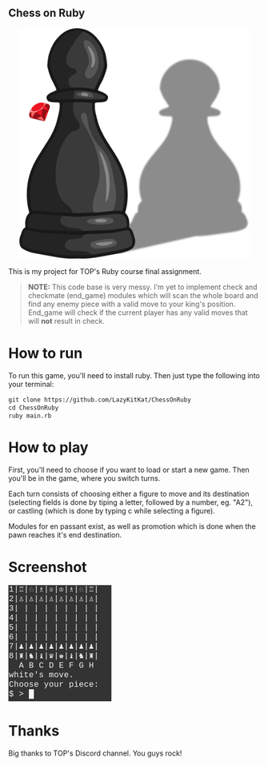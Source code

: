 ## Chess on Ruby

<p align="center">
  <img width="460" height="460" src="./src/top.png">
</p>

This is my project for TOP's Ruby course final assignment. 
> **NOTE:** This code base is very messy. I'm yet to implement check and checkmate (end_game) modules which will scan the whole board and find any enemy piece with a valid move to your king's position. End_game will check if the current player has any valid moves that will **not** result in check.

# How to run

To run this game, you'll need to install ruby. Then just type the following into your terminal:

    git clone https://github.com/LazyKitKat/ChessOnRuby
    cd ChessOnRuby
    ruby main.rb

# How to play

First, you'll need to choose if you want to load or start a new game. 
Then you'll be in the game, where you switch turns.

Each turn consists of choosing either a figure to move and its destination (selecting fields is done by tiping a letter, followed by a number, eg. "A2"), or castling (which is done by typing c while selecting a figure).

Modules for en passant exist, as well as promotion which is done when the pawn reaches it's end destination. 

# Screenshot

![Chess](src/chess.png)

# Thanks

Big thanks to TOP's Discord channel. You guys rock!
